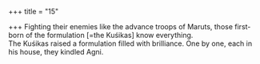 +++
title = "15"

+++
Fighting their enemies like the advance troops of Maruts, those  first-born of the formulation [=the Kuśikas] know everything.  
The Kuśikas raised a formulation filled with brilliance. One by one,  each in his house, they kindled Agni.  